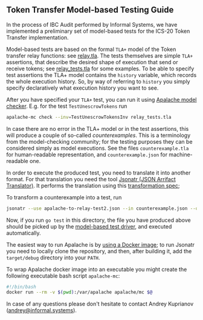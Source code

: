 ## Token Transfer Model-based Testing Guide

In the process of IBC Audit performed by Informal Systems, we have implemented a
preliminary set of model-based tests for the ICS-20 Token Transfer
implementation.

Model-based tests are based on the formal `TLA+` model of the Token transfer
relay functions: see [relay.tla](relay_model/relay.tla). The tests themselves
are simple `TLA+` assertions, that describe the desired shape of execution that
send or receive tokens; see [relay_tests.tla](relay_model/relay_tests.tla) for
some examples. To be able to specify test assertions the TLA+ model contains the
`history` variable, which records the whole execution history. So, by way of
referring to `history` you simply specify declaratively what execution history
you want to see.

After you have specified your `TLA+` test, you can run it using
[Apalache model checker](https://github.com/informalsystems/apalache). E.g. for
the test `TestUnescrowTokens` run

```bash
apalache-mc check --inv=TestUnescrowTokensInv relay_tests.tla
```

In case there are no error in the TLA+ model or in the test assertions, this
will produce a couple of so-called *counterexamples*. This is a terminology from
the model-checking community; for the testing purposes they can be considered
simply as model executions. See the files `counterexample.tla` for
human-readable representation, and `counterexample.json` for machine-readable
one.

In order to execute the produced test, you need to translate it into another
format. For that translation you need the tool
[Jsonatr (JSON Arrifact Translator)](https://github.com/informalsystems/jsonatr).
It performs the translation using this
[transformation spec](relay_model/apalache-to-relay-test2.json);

To transform a counterexample into a test, run

```bash
jsonatr --use apalache-to-relay-test2.json --in counterexample.json --out model_based_tests/YourTestName.json
```

Now, if you run `go test` in this directory, the file you have produced above
should be picked up by the [model-based test driver](mbt_relay_test.go), and
executed automatically.

The easiest way to run Apalache is by
[using a Docker image](https://apalache.informal.systems/docs/apalache/installation/docker.html);
to run Jsonatr you need to locally clone the repository, and then, after
building it, add the `target/debug` directory into your `PATH`.

To wrap Apalache docker image into an executable you might create the following
executable bash script `apalache-mc`:

```bash
#!/bin/bash
docker run --rm -v $(pwd):/var/apalache apalache/mc $@
```

In case of any questions please don't hesitate to contact Andrey Kuprianov
(andrey@informal.systems).
